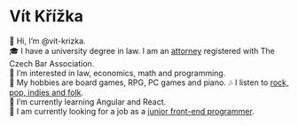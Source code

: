 # Vít Křížka

👋 Hi, I’m @vit-krizka.  
🎓 I have a university degree in law. I am an <a href="https://www.brnenskypravnik.cz" title="Křížka Kuckirová Legal">attorney</a> registered with The Czech Bar Association.  
👀 I’m interested in law, economics, math and programming.  
🎲 My hobbies are board games, RPG, PC games and piano.
🎶 I listen to <a href="https://open.spotify.com/user/11170331309" title="Music preference">rock, pop, indies and folk</a>.  
🌱 I’m currently learning Angular and React.  
💼 I am currently looking for a job as a <a href="https://www.linkedin.com/in/v%C3%ADt-k%C5%99%C3%AD%C5%BEka-82382747/" title="LinkedIn profile">junior front-end programmer</a>.  
